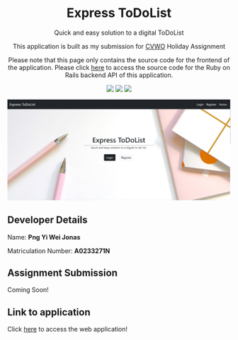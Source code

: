 <h1 align = "center">Express ToDoList</h2>
<p align = "center">Quick and easy solution to a digital ToDoList</p>
<p align = "center">This application is built as my submission for <a href = "https://www.comp.nus.edu.sg/~vwo/">CVWO</a> Holiday Assignment</p>
<p align="center">Please note that this page only contains the source code for the frontend of the application. Please click <a href = "https://github.com/Jonaspng/CVWO_backend"> here<a/> to access the source code for the Ruby on Rails backend API of this application.</p>
<p align = "center">
  <img src = "https://img.shields.io/github/last-commit/Jonaspng/CVWO_frontend?logo=Github"/>
  <img src = "https://img.shields.io/github/forks/Jonaspng/cvwo_frontend?logo=Github"/>
  <img src = "https://img.shields.io/github/repo-size/Jonaspng/cvwo_frontend?logo=Github"/>
</p>

<p align = "center">
  <a href = "https://todolist-cvwo.herokuapp.com/">
    <img src = "https://raw.githubusercontent.com/Jonaspng/CVWO_frontend/main/public/homepage.png"/>    
  </a>
</p>

## Developer Details

Name: **Png Yi Wei Jonas**

Matriculation Number: **A0233271N**

## Assignment Submission

Coming Soon!

## Link to application

Click [here](https://todolist-cvwo.herokuapp.com/) to access the web application!

